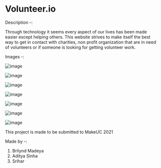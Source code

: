 # Volunteer.io

Description -:

Through technology it seems every aspect of our lives has been made easier except helping others. This website strives to make itself the best way to get in contact with charities, non profit organization that are in need of volunteers or if someone is looking for getting volunteer work.

Images -:

![image](https://user-images.githubusercontent.com/70958307/136747620-d4e7b1ae-724b-4d02-b38e-1defb88825b5.png)

![image](https://user-images.githubusercontent.com/70958307/136747645-95ea1f3e-b5a9-45bc-82d6-cb7e94a758ef.png)

![image](https://user-images.githubusercontent.com/70958307/136747701-647e835c-baa4-409f-980e-31fb3346f713.png)

![image](https://user-images.githubusercontent.com/70958307/136747805-97599846-7c68-4e69-93c8-0588b697b6d8.png)

![image](https://user-images.githubusercontent.com/70958307/136747839-7f2308fd-9504-4748-bde8-551801cd4fdf.png)

![image](https://user-images.githubusercontent.com/70958307/136747883-ce60aab4-aace-495d-baa7-27f00e9ae9f1.png)

![image](https://user-images.githubusercontent.com/70958307/136747912-8dfc3066-83e9-4b7b-9da3-1e1ac79c8d3b.png)


This project is made to be submitted to MakeUC 2021

Made by -:
1) Brilynd Madeya
2) Aditya Sinha
3) Srihar
